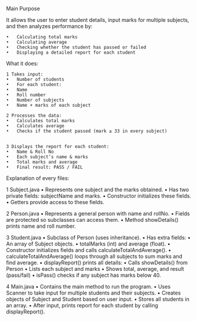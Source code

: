 Main Purpose

It allows the user to enter student details, input marks for multiple subjects, and then analyzes performance by:

	•	Calculating total marks
	•	Calculating average
	•	Checking whether the student has passed or failed
	•	Displaying a detailed report for each student
 

What it does:

	1 Takes input:
	•	Number of students
	•	For each student:
	•	Name
	•	Roll number
	•	Number of subjects
	•	Name + marks of each subject
 
	2 Processes the data:
	•	Calculates total marks
	•	Calculates average
	•	Checks if the student passed (mark ≥ 33 in every subject)

 
	3 Displays the report for each student:
	•	Name & Roll No
	•	Each subject’s name & marks
	•	Total marks and average
	•	Final result: PASS / FAIL

Explanation of every files:

1 Subject.java
	•	Represents one subject and the marks obtained.
	•	Has two private fields: subjectName and marks.
	•	Constructor initializes these fields.
	•	Getters provide access to these fields.

2 Person.java
	•	Represents a general person with name and rollNo.
	•	Fields are protected so subclasses can access them.
	•	Method showDetails() prints name and roll number.

3 Student.java
	•	Subclass of Person (uses inheritance).
	•	Has extra fields:
	•	An array of Subject objects.
	•	totalMarks (int) and average (float).
	•	Constructor initializes fields and calls calculateTotalAndAverage().
	•	calculateTotalAndAverage() loops through all subjects to sum marks and find average.
	•	displayReport() prints all details:
	•	Calls showDetails() from Person
	•	Lists each subject and marks
	•	Shows total, average, and result (pass/fail)
	•	isPass() checks if any subject has marks below 40.

4 Main.java
	•	Contains the main method to run the program.
	•	Uses Scanner to take input for multiple students and their subjects.
	•	Creates objects of Subject and Student based on user input.
	•	Stores all students in an array.
	•	After input, prints report for each student by calling displayReport().

